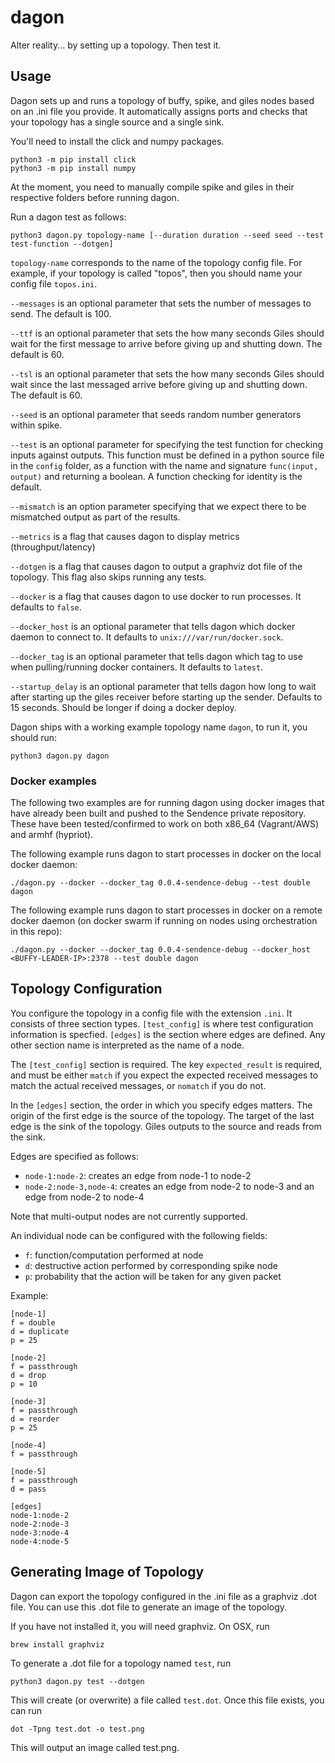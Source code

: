# dagon

Alter reality... by setting up a topology. Then test it.

## Usage

Dagon sets up and runs a topology of buffy, spike, and giles nodes
based on an .ini file you provide. It automatically assigns ports
and checks that your topology has a single source and a single sink.

You'll need to install the click and numpy packages.

```
python3 -m pip install click
python3 -m pip install numpy
```

At the moment, you need to manually compile spike and giles in their
respective folders before running dagon.

Run a dagon test as follows:

```python3 dagon.py topology-name [--duration duration --seed seed --test test-function --dotgen]```

```topology-name``` corresponds to the name of the topology config file.
For example, if your topology is called "topos", then you should name
your config file ```topos.ini```.

```--messages``` is an optional parameter that sets the number of messages to
send. The default is 100.

```--ttf``` is an optional parameter that sets the how many seconds  Giles
should wait for the first message to arrive before giving up and shutting down.
The default is 60.

```--tsl``` is an optional parameter that sets the how many seconds Giles
should wait since the last messaged arrive before giving up and shutting down.
The default is 60.

```--seed``` is an optional parameter that seeds random number generators within spike.

```--test``` is an optional parameter for specifying the test function for checking inputs
against outputs. This function must be defined in a python source file in the ```config``` folder,
as a function with the name and signature ```func(input, output)``` and returning a boolean.
A function checking for identity is the default.

```--mismatch``` is an option parameter specifying that we expect there to be mismatched output
as part of the results.

```--metrics``` is a flag that causes dagon to display metrics (throughput/latency)

```--dotgen``` is a flag that causes dagon to output a graphviz dot file of the topology.
This flag also skips running any tests.

```--docker``` is a flag that causes dagon to use docker to run processes. It defaults to `false`.

```--docker_host``` is an optional parameter that tells dagon which docker daemon to connect to. It defaults to `unix:///var/run/docker.sock`.

```--docker_tag``` is an optional parameter that tells dagon which tag to use when pulling/running docker containers. It defaults to `latest`.

```--startup_delay``` is an optional parameter that tells dagon how long to wait
after starting up the giles receiver before starting up the sender. Defaults to
15 seconds. Should be longer if doing a docker deploy.

Dagon ships with a working example topology name `dagon`, to run it, you should run:

`python3 dagon.py dagon`

### Docker examples

The following two examples are for running dagon using docker images that have already been built and pushed to the Sendence private repository. These have been tested/confirmed to work on both x86_64 (Vagrant/AWS) and armhf (hypriot).

The following example runs dagon to start processes in docker on the local docker daemon:

`./dagon.py --docker --docker_tag 0.0.4-sendence-debug --test double dagon`

The following example runs dagon to start processes in docker on a remote docker daemon (on docker swarm if running on nodes using orchestration in this repo):

`./dagon.py --docker --docker_tag 0.0.4-sendence-debug --docker_host <BUFFY-LEADER-IP>:2378 --test double dagon`

## Topology Configuration

You configure the topology in a config file with the extension
```.ini```.  It consists of three section types. ```[test_config]```
is where test configuration information is specfied. ```[edges]``` is
the section where edges are defined. Any other section name is
interpreted as the name of a node.

The ```[test_config]``` section is required. The key `expected_result`
is required, and must be either `match` if you expect the expected
received messages to match the actual received messages, or `nomatch` if
you do not.

In the ```[edges]``` section, the order in which you specify edges
matters. The origin of the first edge is the source of the
topology. The target of the last edge is the sink of the
topology. Giles outputs to the source and reads from the sink.

Edges are specified as follows:  
* ```node-1:node-2```: creates an edge from node-1 to node-2
* ```node-2:node-3,node-4```: creates an edge from node-2 to node-3 and an edge from node-2 to node-4

Note that multi-output nodes are not currently supported.

An individual node can be configured with the following fields: 
* ```f```: function/computation performed at node
* ```d```: destructive action performed by corresponding spike node
* ```p```: probability that the action will be taken for any given packet

Example:

```
[node-1]
f = double
d = duplicate
p = 25

[node-2]
f = passthrough
d = drop
p = 10

[node-3]
f = passthrough
d = reorder
p = 25

[node-4]
f = passthrough

[node-5]
f = passthrough
d = pass

[edges]
node-1:node-2
node-2:node-3
node-3:node-4
node-4:node-5
```

## Generating Image of Topology

Dagon can export the topology configured in the .ini file as a graphviz .dot file.
You can use this .dot file to generate an image of the topology.
 
If you have not installed it, you will need graphviz. On OSX, run

```brew install graphviz```

To generate a .dot file for a topology named ```test```, run

```python3 dagon.py test --dotgen```

This will create (or overwrite) a file called ```test.dot```. Once this file
exists, you can run

```dot -Tpng test.dot -o test.png```

This will output an image called test.png.
